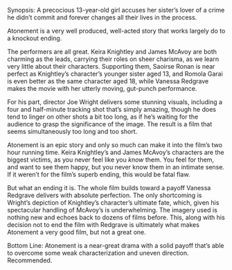 Synopsis: A precocious 13-year-old girl accuses her sister’s lover of a crime he didn’t commit and forever changes all their lives in the process.

Atonement is a very well produced, well-acted story that works largely do to a knockout ending.

The performers are all great.  Keira Knightley and James McAvoy are both charming as the leads, carrying their roles on sheer charisma, as we learn very little about their characters.  Supporting them, Saoirse Ronan is near perfect as Knightley’s character’s younger sister aged 13, and Romola Garai is even better as the same character aged 18, while Vanessa Redgrave makes the movie with her utterly moving, gut-punch performance.

For his part, director Joe Wright delivers some stunning visuals, including a four and half-minute tracking shot that’s simply amazing, though he does tend to linger on other shots a bit too long, as if he’s waiting for the audience to grasp the significance of the image.  The result is a film that seems simultaneously too long and too short. 

Atonement is an epic story and only so much can make it into the film’s two hour running time.  Keira Knightley’s and James McAvoy’s characters are the biggest victims, as you never feel like you <em>know</em> them.  You feel for them, and want to see them happy, but you never know them in an intimate sense.  If it weren’t for the film’s superb ending, this would be fatal flaw.

But what an ending it is.  The whole film builds toward a payoff Vanessa Redgrave delivers with absolute perfection. The only shortcoming is Wright’s depiction of Knightley’s character’s ultimate fate, which, given his spectacular handling of McAvoy’s is underwhelming.  The imagery used is nothing new and echoes back to dozens of films before.  This, along with his decision not to end the film with Redgrave is ultimately what makes Atonement a very good film, but not a great one.

Bottom Line: Atonement is a near-great drama with a solid payoff that’s able to overcome some weak characterization and uneven direction. Recommended.